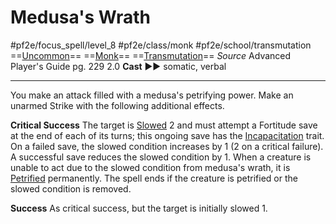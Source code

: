 # Medusa's Wrath
#pf2e/focus_spell/level_8 #pf2e/class/monk #pf2e/school/transmutation 
==[Uncommon](../../../rules/traits/uncommon.md)== ==[Monk](../../../rules/traits/monk.md)== ==[Transmutation](../../../rules/traits/transmutation.md)==
*Source* Advanced Player's Guide pg. 229 2.0
**Cast** ►► somatic, verbal

---
You make an attack filled with a medusa's petrifying power. Make an unarmed Strike with the following additional effects.

**Critical Success** The target is [Slowed](../../../Conditions/Slowed.md) 2 and must attempt a Fortitude save at the end of each of its turns; this ongoing save has the [Incapacitation](../../../rules/traits/incapacitation.md) trait. On a failed save, the slowed condition increases by 1 (2 on a critical failure). A successful save reduces the slowed condition by 1. When a creature is unable to act due to the slowed condition from medusa's wrath, it is [Petrified](../../../Conditions/Petrified.md) permanently. The spell ends if the creature is petrified or the slowed condition is removed.

**Success** As critical success, but the target is initially slowed 1.